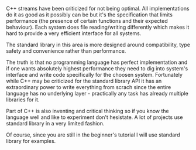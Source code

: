 C++ streams have been criticized for not being optimal. All implementations do it as good as it possibly can be but it's the specification that limits performance (the presence of certain functions and their expected behaviour). Each system does file reading/writing differently which makes it hard to provide a very efficient interface for all systems.

The standard library in this area is more designed around compatibility, type safety and convenience rather than performance.

The truth is that no programming language has perfect implementation and if one wants absolutely highest performance they need to dig into system's interface and write code specifically for the choosen system. Fortunately while C++ may be criticized for the standard library API it has an extraordinary power to write everything from scrach since the entire language has no underlying layer - practically any task has already multiple libraries for it.

Part of C++ is also inventing and critical thinking so if you know the language well and like to experiment don't hesistate. A lot of projects use standard library in a very limited fashion.

Of course, since you are still in the beginner's tutorial I will use standard library for examples.
